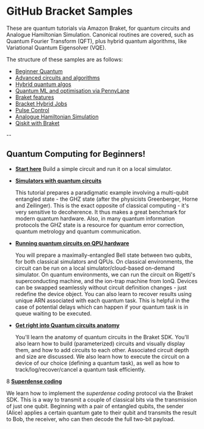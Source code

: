 # GitHub Bracket Samples

These are quantum tutorials via Amazon Braket, for quantum circuits and Analogue Hamiltonian Simulation. Canonical routines are covered, such as Quantum Fourier Transform (QFT), plus hybrid quantum algorithms, like Variational Quantum Eigensolver (VQE).

The structure of these samples are as follows:

- [Beginner Quantum](#simple)
- [Advanced circuits and algorithms](#advanced)
- [Hybrid quantum algos](#hybrid)
- [Quantum ML and optimisation via PennyLane](#pennylane)
- [Braket features](#braket)
- [Bracket Hybrid Jobs](#jobs)
- [Pulse Control](#pulse)
- [Analogue Hamiltonian Simulation](#ahs)
- [Qiskit with Braket](#qiskit)

--
## <a name="simple">Quantum Computing for Beginners!</a>
* [**Start here**](examples/getting_started/0_Getting_started/0_Getting_starated.ipynb)
Build a simple circuit and run it on a local simulator.

* [**Simulators with quantum circuits**](examples/getting_started/1_Running_quantum_circuits_on_simulators/1_Running_quantum_circuits_on_simultors.ipynb)

  This tutorial prepares a paradigmatic example involving a multi-qubit entangled state - the GHZ state (after the physicists Greenberger, Horne and Zeilinger). This is the exact opposite of classical computing - it's very sensitive to decoherence. It thus makes a great benchmark for modern quantum hardware. Also, in many quantum information protocols the GHZ state is a resource for quantum error correction, quantum metrology and quantum communication.

* [**Running quantum circuits on QPU hardware**](examples/getting_started/2_Running_quantum_circuits_on_QPU_devices/2_Running_quantum_circuits_on_QPU_devices.ipynb)

  You will prepare a maximally-entangled Bell state between two qubits, for both classical simulators and QPUs.
  On classical environments, the circuit can be run on a local simulator/cloud-based on-demand simulator.
  On quantum environments, we can run the circuit on Rigetti's superconducting machine, and the ion-trap machine from IonQ. Devices can be swapped seamlessly without circuit definition changes - just redefine the device object. You can also learn to recover results using unique ARN associated with each quantum task. This is helpful in the case of potential delays which can happen if your quantum task is in queue waiting to be executed. 

* [**Get right into Quantum circuits anatomy**](examples/getting_started?3_Deep_dive_into_the_anatomy_of_quantum_circuits/3_Deep_dive_into_the_anatomy_of_quantum_circuits.ipynb)

  You'll learn the anatomy of quantum circuits in the Braket SDK. You'll also learn how to build (parameterized) circuits and visually display them, and how to add circuits to each other. Associated circuit depth and size are discussed. We also learn how to execute the circuit on a device of our choice (defining a quantum task), as well as how to track/log/recover/cancel a quantum task efficiently.

8 [**Superdense coding**](examples/getting_started/4_Superdense_coding/4_Superdense_coding.ipynb)

  We learn how to implement the _superdense coding_ protocol via the Braket SDK. This is a way to transmit a couple of classical bits via the transmission of just one qubit. Beginning with a pair of entangled qubits, the sender (Alice) applies a certain quantum gate to their qubit and transmits the result to Bob, the receiver, who can then decode the full two-bit payload.